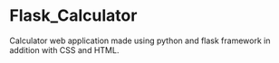 # Flask_Calculator
Calculator web application made using python and flask framework in addition with CSS and HTML.

